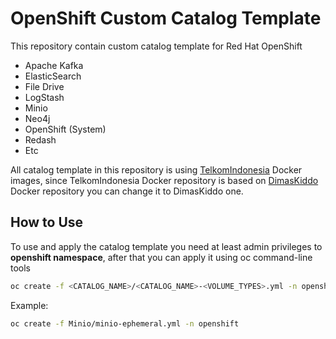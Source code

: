 # OpenShift Custom Catalog Template

This repository contain custom catalog template for Red Hat OpenShift

- Apache Kafka
- ElasticSearch
- File Drive
- LogStash
- Minio
- Neo4j
- OpenShift (System)
- Redash
- Etc

All catalog template in this repository is using [TelkomIndonesia](https://hub.docker.com/r/telkomindonesia) Docker images, since TelkomIndonesia Docker repository is based on [DimasKiddo](https://hub.docker.com/r/dimaskiddo) Docker repository you can change it to DimasKiddo one.



## How to Use

To use and apply the catalog template you need at least admin privileges to **openshift namespace**, after that you can apply it using oc command-line tools

```sh
oc create -f <CATALOG_NAME>/<CATALOG_NAME>-<VOLUME_TYPES>.yml -n openshift
```

Example:

```sh
oc create -f Minio/minio-ephemeral.yml -n openshift
```

